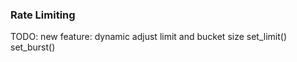 ### Rate Limiting

TODO: new feature: dynamic adjust limit and bucket size
    set_limit()
    set_burst()

